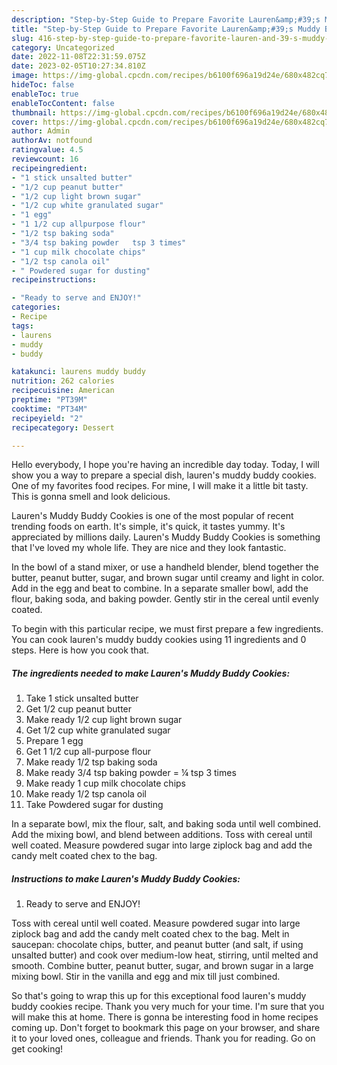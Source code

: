 ```yaml
---
description: "Step-by-Step Guide to Prepare Favorite Lauren&amp;#39;s Muddy Buddy Cookies"
title: "Step-by-Step Guide to Prepare Favorite Lauren&amp;#39;s Muddy Buddy Cookies"
slug: 416-step-by-step-guide-to-prepare-favorite-lauren-and-39-s-muddy-buddy-cookies
category: Uncategorized
date: 2022-11-08T22:31:59.075Z
date: 2023-02-05T10:27:34.810Z
image: https://img-global.cpcdn.com/recipes/b6100f696a19d24e/680x482cq70/laurens-muddy-buddy-cookies-recipe-main-photo.jpg
hideToc: false
enableToc: true
enableTocContent: false
thumbnail: https://img-global.cpcdn.com/recipes/b6100f696a19d24e/680x482cq70/laurens-muddy-buddy-cookies-recipe-main-photo.jpg
cover: https://img-global.cpcdn.com/recipes/b6100f696a19d24e/680x482cq70/laurens-muddy-buddy-cookies-recipe-main-photo.jpg
author: Admin
authorAv: notfound
ratingvalue: 4.5
reviewcount: 16
recipeingredient:
- "1 stick unsalted butter"
- "1/2 cup peanut butter"
- "1/2 cup light brown sugar"
- "1/2 cup white granulated sugar"
- "1 egg"
- "1 1/2 cup allpurpose flour"
- "1/2 tsp baking soda"
- "3/4 tsp baking powder   tsp 3 times"
- "1 cup milk chocolate chips"
- "1/2 tsp canola oil"
- " Powdered sugar for dusting"
recipeinstructions:

- "Ready to serve and ENJOY!"
categories:
- Recipe
tags:
- laurens
- muddy
- buddy

katakunci: laurens muddy buddy 
nutrition: 262 calories
recipecuisine: American
preptime: "PT39M"
cooktime: "PT34M"
recipeyield: "2"
recipecategory: Dessert

---
```



Hello everybody, I hope you're having an incredible day today. Today, I will show you a way to prepare a special dish, lauren&#39;s muddy buddy cookies. One of my favorites food recipes. For mine, I will make it a little bit tasty. This is gonna smell and look delicious.

Lauren&#39;s Muddy Buddy Cookies is one of the most popular of recent trending foods on earth. It's simple, it's quick, it tastes yummy. It's appreciated by millions daily. Lauren&#39;s Muddy Buddy Cookies is something that I've loved my whole life. They are nice and they look fantastic.

In the bowl of a stand mixer, or use a handheld blender, blend together the butter, peanut butter, sugar, and brown sugar until creamy and light in color. Add in the egg and beat to combine. In a separate smaller bowl, add the flour, baking soda, and baking powder. Gently stir in the cereal until evenly coated.


To begin with this particular recipe, we must first prepare a few ingredients. You can cook lauren&#39;s muddy buddy cookies using 11 ingredients and 0 steps. Here is how you cook that.

<!--inarticleads1-->

##### The ingredients needed to make Lauren&#39;s Muddy Buddy Cookies:

1. Take 1 stick unsalted butter
1. Get 1/2 cup peanut butter
1. Make ready 1/2 cup light brown sugar
1. Get 1/2 cup white granulated sugar
1. Prepare 1 egg
1. Get 1 1/2 cup all-purpose flour
1. Make ready 1/2 tsp baking soda
1. Make ready 3/4 tsp baking powder = ¼ tsp 3 times
1. Make ready 1 cup milk chocolate chips
1. Make ready 1/2 tsp canola oil
1. Take  Powdered sugar for dusting


In a separate bowl, mix the flour, salt, and baking soda until well combined. Add the mixing bowl, and blend between additions. Toss with cereal until well coated. Measure powdered sugar into large ziplock bag and add the candy melt coated chex to the bag. 

<!--inarticleads2-->

##### Instructions to make Lauren&#39;s Muddy Buddy Cookies:


1. Ready to serve and ENJOY!

Toss with cereal until well coated. Measure powdered sugar into large ziplock bag and add the candy melt coated chex to the bag. Melt in saucepan: chocolate chips, butter, and peanut butter (and salt, if using unsalted butter) and cook over medium-low heat, stirring, until melted and smooth. Combine butter, peanut butter, sugar, and brown sugar in a large mixing bowl. Stir in the vanilla and egg and mix till just combined. 

So that's going to wrap this up for this exceptional food lauren&#39;s muddy buddy cookies recipe. Thank you very much for your time. I'm sure that you will make this at home. There is gonna be interesting food in home recipes coming up. Don't forget to bookmark this page on your browser, and share it to your loved ones, colleague and friends. Thank you for reading. Go on get cooking!
